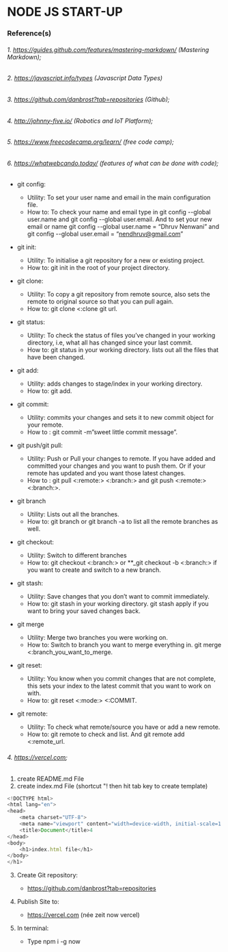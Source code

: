 <!---------------
Author: Dan Brost
11 May 20
----------------->
# NODE JS START-UP
### Reference(s)
###### 1. https://guides.github.com/features/mastering-markdown/ (Mastering Markdown);
###### 2. https://javascript.info/types (Javascript Data Types)
###### 3. https://github.com/danbrost?tab=repositories (Github);
###### 4. http://johnny-five.io/ (Robotics and IoT Platform);
###### 5. https://www.freecodecamp.org/learn/ (free code camp);
###### 6. https://whatwebcando.today/ (features of what can be done with code);     

<!--The following definitions taken from https://dev.to/dhruv/essential-git-commands-every-developer-should-know-2fl -->
* git config: 
  * Utility: To set your user name and email in the main configuration file.
  * How to: To check your name and email type in git config --global user.name and git config --global user.email. And to set your new email or name git config --global user.name = “Dhruv Nenwani” and git config --global user.email = “nendhruv@gmail.com”

* git init: 
  * Utility: To initialise a git repository for a new or existing project.
  * How to: git init in the root of your project directory.

* git clone:
  * Utility: To copy a git repository from remote source, also sets the remote to original source so that you can pull again.
  * How to: git clone <:clone git url.

* git status:
  * Utility: To check the status of files you’ve changed in your working directory, i.e, what all has changed since your last commit.
  * How to: git status in your working directory. lists out all the files that have been changed.

* git add:
  * Utility: adds changes to stage/index in your working directory.
  * How to: git add.

* git commit:
  * Utility: commits your changes and sets it to new commit object for your remote.
  * How to : git commit -m”sweet little commit message”.

* git push/git pull:
  * Utility: Push or Pull your changes to remote. If you have added and committed your changes and you want to push them. Or if your remote has updated and you want   those     latest changes.
  * How to : git pull <:remote:> <:branch:> and git push <:remote:> <:branch:>.

* git branch
  * Utility: Lists out all the branches.
  * How to: git branch or git branch -a to list all the remote branches as well.

* git checkout:
  * Utility: Switch to different branches
  * How to: git checkout <:branch:> or **_git checkout -b <:branch:> if you want to create and switch to a new branch.

* git stash:
  * Utility: Save changes that you don’t want to commit immediately.
  * How to: git stash in your working directory. git stash apply if you want to bring your saved changes back.

* git merge
  * Utility: Merge two branches you were working on.
  * How to: Switch to branch you want to merge everything in. git merge <:branch_you_want_to_merge.

* git reset:
  * Utility: You know when you commit changes that are not complete, this sets your index to the latest commit that you want to work on with.
  * How to: git reset <:mode:> <:COMMIT.

* git remote:
  * Utility: To check what remote/source you have or add a new remote.
  * How to: git remote to check and list. And git remote add <:remote_url.


###### 4. https://vercel.com;

1. create README.md File
2. create index.md File (shortcut "! then hit tab key to create template)
```javascript
<!DOCTYPE html>
<html lang="en">
<head>
    <meta charset="UTF-8">
    <meta name="viewport" content="width=device-width, initial-scale=1.0">
    <title>Document</title>4
</head>
<body>
    <h1>index.html file</h1>
</body>
</h1>
```
3. Create Git repository:
    * https://github.com/danbrost?tab=repositories
4. Publish Site to:
    * https://vercel.com (née zeit now vercel)

5. In terminal:
    * Type npm i -g now
    
